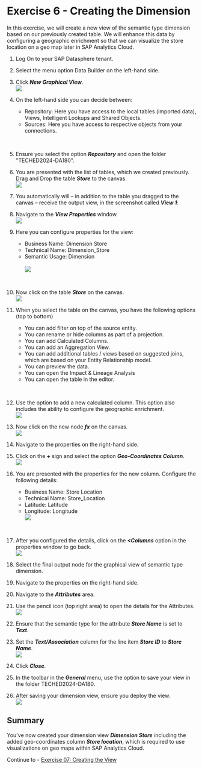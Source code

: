 # Exercise 6 - Creating the Dimension 

In this exercise, we will create a new view of the semantic type dimension based on our previously created table. We will enhance this data by configuring a geographic enrichment so that we can visualize the store location on a geo map later in SAP Analytics Cloud.

1. Log On to your SAP Datasphere tenant.
2. Select the menu option Data Builder on the left-hand side.

3. Click ***New Graphical View***.
<br>![](images/00_00_0071.png) 

4. On the left-hand side you can decide between:<br><ul><li>Repository: Here you have access to the local tables (imported data), Views, Intelligent Lookups and Shared Objects.</li><li>Sources: Here you have access to respective objects from your connections.
<br>

5. Ensure you select the option ***Repository*** and open the folder "TECHED2024-DA180".

6. You are presented with the list of tables, which we created previously. Drag and Drop the table ***Store*** to the canvas.
<br>![](images/00_00_0072.png) 

7. You automatically will – in addition to the table you dragged to the canvas – receive the output view, in the screenshot called ***View 1***:
8. Navigate to the ***View Properties*** window.
<br>![](images/00_00_0076.png) 

9. Here you can configure properties for the view:<br><ul><li> Business Name: Dimension Store</li><li> Technical Name: Dimension_Store</li><li> Semantic Usage: Dimension</li>
<br>![](images/00_00_0778.png)   
<br>
 
10. Now click on the table ***Store*** on the canvas.
<br>![](images/00_00_0002.png) 

11. When you select the table on the canvas, you have the following options (top to bottom)<br><ul><li> You can add filter on top of the source entity.</li><li> You can rename or hide columns as part of a projection.</li><li> You can add Calculated Columns.</li><li> You can add an Aggregation View.</li><li> You can add additional tables / views based on suggested joins, which are based on your Entity
Relationship model.</li><li>You can preview the data.</li><li>You can open the Impact & Lineage Analysis </li><li> You can open the table in the editor.
<br>

12. Use the option to add a new calculated column. This option also includes the ability to configure the geographic enrichment.
<br>![](images/00_00_0077.png) 
 
13. Now click on the new node ***fx*** on the canvas.
<br>![](images/00_00_0078.png) 

14. Navigate to the properties on the right-hand side.

15. Click on the ***+*** sign and select the option ***Geo-Coordinates Column***.
<br>![](images/00_00_0079.png) 
 
16. You are presented with the properties for the new column. Configure the following details:<br><ul><li> Business Name: Store Location</li><li> Technical Name: Store_Location</li><li> Latitude: Latitude</li><li> Longitude: Longitude
<br>![](images/00_00_0001.png) 
<br>

17. After you configured the details, click on the ***<Columns*** option in the properties window to go back.
<br>![](images/00_00_0773.png) 

18. Select the final output node for the graphical view of semantic type dimension.
19. Navigate to the properties on the right-hand side.

20. Navigate to the ***Attributes*** area. 
21. Use the pencil icon (top right area) to open the details for the Attributes.
<br>![](images/00_00_0774.png)

22. Ensure that the semantic type for the attribute ***Store Name*** is set to ***Text***.
23. Set the ***Text/Association*** column for the line item ***Store ID*** to ***Store Name***.
<br>![](images/00_00_0775.png) 

24. Click ***Close***.

 
25. In the toolbar in the ***General*** menu, use the option to save your view in the folder TECHED2024-DA180.
26. After saving your dimension view, ensure you deploy the view.
<br>![](images/00_00_0776.png) 

## Summary

You've now created your dimension view ***Dimension Store*** including the added geo-coordinates column ***Store location***, which is required to use visualizations on geo maps within SAP Analytics Cloud.

Continue to - [Exercise 07: Creating the View ](../ex07/README.md)

